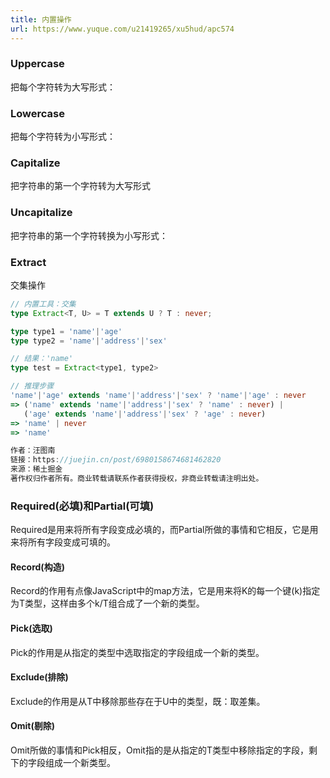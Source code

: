 ```yaml
---
title: 内置操作
url: https://www.yuque.com/u21419265/xu5hud/apc574
---
```


<a name="NDrG3"></a>

### Uppercase

把每个字符转为大写形式： <a name="FcUql"></a>

### Lowercase

把每个字符转为小写形式： <a name="a1BbB"></a>

### Capitalize

把字符串的第一个字符转为大写形式 <a name="ftqRz"></a>

### Uncapitalize

把字符串的第一个字符转换为小写形式： <a name="oDOmx"></a>

### Extract

交集操作

```typescript
// 内置工具：交集
type Extract<T, U> = T extends U ? T : never;

type type1 = 'name'|'age'
type type2 = 'name'|'address'|'sex'

// 结果：'name'
type test = Extract<type1, type2>

// 推理步骤
'name'|'age' extends 'name'|'address'|'sex' ? 'name'|'age' : never
=> ('name' extends 'name'|'address'|'sex' ? 'name' : never) |
   ('age' extends 'name'|'address'|'sex' ? 'age' : never)
=> 'name' | never
=> 'name'

作者：汪图南
链接：https://juejin.cn/post/6980158674681462820
来源：稀土掘金
著作权归作者所有。商业转载请联系作者获得授权，非商业转载请注明出处。
```

<a name="rOhZ0"></a>

### Required(必填)和Partial(可填)

Required是用来将所有字段变成必填的，而Partial所做的事情和它相反，它是用来将所有字段变成可填的。

<a name="rugP4"></a>

#### Record(构造)

Record的作用有点像JavaScript中的map方法，它是用来将K的每一个键(k)指定为T类型，这样由多个k/T组合成了一个新的类型。 <a name="UPMT6"></a>

#### Pick(选取)

Pick的作用是从指定的类型中选取指定的字段组成一个新的类型。 <a name="AJyM1"></a>

#### Exclude(排除)

Exclude的作用是从T中移除那些存在于U中的类型，既：取差集。 <a name="cSHbJ"></a>

#### Omit(剔除)

Omit所做的事情和Pick相反，Omit指的是从指定的T类型中移除指定的字段，剩下的字段组成一个新类型。
